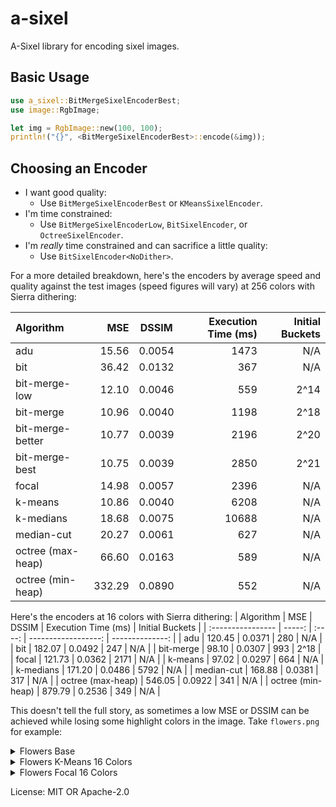 # a-sixel

A-Sixel library for encoding sixel images.

## Basic Usage

```rust
use a_sixel::BitMergeSixelEncoderBest;
use image::RgbImage;

let img = RgbImage::new(100, 100);
println!("{}", <BitMergeSixelEncoderBest>::encode(&img));
```

## Choosing an Encoder
- I want good quality:
  - Use `BitMergeSixelEncoderBest` or `KMeansSixelEncoder`.
- I'm time constrained:
  - Use `BitMergeSixelEncoderLow`, `BitSixelEncoder`, or `OctreeSixelEncoder`.
- I'm _really_ time constrained and can sacrifice a little quality:
  - Use `BitSixelEncoder<NoDither>`.

For a more detailed breakdown, here's the encoders by average speed and quality against the test
images (speed figures will vary) at 256 colors with Sierra dithering:

| Algorithm         |    MSE | DSSIM  | Execution Time (ms) | Initial Buckets |
| :---------------- | -----: | :----: | ------------------: | --------------: |
| adu               |  15.56 | 0.0054 |                1473 |             N/A |
| bit               |  36.42 | 0.0132 |                 367 |             N/A |
| bit-merge-low     |  12.10 | 0.0046 |                 559 |            2^14 |
| bit-merge         |  10.96 | 0.0040 |                1198 |            2^18 |
| bit-merge-better  |  10.77 | 0.0039 |                2196 |            2^20 |
| bit-merge-best    |  10.75 | 0.0039 |                2850 |            2^21 |
| focal             |  14.98 | 0.0057 |                2396 |             N/A |
| k-means           |  10.86 | 0.0040 |                6208 |             N/A |
| k-medians         |  18.68 | 0.0075 |               10688 |             N/A |
| median-cut        |  20.27 | 0.0061 |                 627 |             N/A |
| octree (max-heap) |  66.60 | 0.0163 |                 589 |             N/A |
| octree (min-heap) | 332.29 | 0.0890 |                 552 |             N/A |


Here's the encoders at 16 colors with Sierra dithering:
| Algorithm         |    MSE | DSSIM  | Execution Time (ms) | Initial Buckets |
| :---------------- | -----: | :----: | ------------------: | --------------: |
| adu               | 120.45 | 0.0371 |                 280 |             N/A |
| bit               | 182.07 | 0.0492 |                 247 |             N/A |
| bit-merge         |  98.10 | 0.0307 |                 993 |            2^18 |
| focal             | 121.73 | 0.0362 |                2171 |             N/A |
| k-means           |  97.02 | 0.0297 |                 664 |             N/A |
| k-medians         | 171.20 | 0.0486 |                5792 |             N/A |
| median-cut        | 168.88 | 0.0381 |                 317 |             N/A |
| octree (max-heap) | 546.05 | 0.0922 |                 341 |             N/A |
| octree (min-heap) | 879.79 | 0.2536 |                 349 |             N/A |

This doesn't tell the full story, as sometimes a low MSE or DSSIM can be achieved while losing some
highlight colors in the image. Take `flowers.png` for example:

<details> <summary>Flowers Base</summary>
<img src="./test_images/flowers.png" />
</details>

<details> <summary>Flowers K-Means 16 Colors</summary>
MSE: 3.23, DSSIM: 0.0020

This preserves the grey shades that make up the image well, but completely loses the blue of the
flowers at the base of the trees.

<img src="./example_images/flowers-k-means-16.png" />
</details>

<details> <summary>Flowers Focal 16 Colors</summary>
MSE: 9.15, DSSIM: 0.0091

This sacrifices some differentiation between shades of grey, but preserves the blue of the flowers.

<img src="./example_images/flowers-focal-16.png" />
</details>

License: MIT OR Apache-2.0